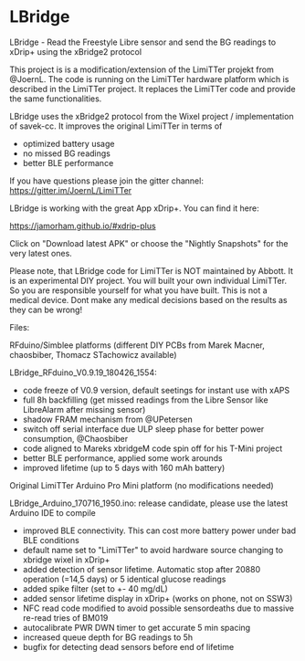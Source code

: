 # LBridge
LBridge - Read the Freestyle Libre sensor and send the BG readings to xDrip+ using the xBridge2 protocol

This project is is a modification/extension of the LimiTTer projekt from @JoernL. The code is running on the LimiTTer hardware platform which is described in the LimiTTer project. It replaces the LimiTTer code and provide the same functionalities.

LBridge uses the xBridge2 protocol from the Wixel project / implementation of savek-cc. It improves the original LimiTTer in terms of

  - optimized battery usage
  - no missed BG readings
  - better BLE performance

If you have questions please join the gitter channel: https://gitter.im/JoernL/LimiTTer

LBridge is working with the great App xDrip+. You can find it here:

https://jamorham.github.io/#xdrip-plus

Click on "Download latest APK" or choose the "Nightly Snapshots" for the very latest ones.

Please note, that LBridge code for LimiTTer is NOT maintained by Abbott. It is an experimental DIY project. You will built your own individual LimiTTer. So you are responsible yourself for what you have built. This is not a medical device. Dont make any medical decisions based on the results as they can be wrong!

Files:

RFduino/Simblee platforms (different DIY PCBs from Marek Macner, chaosbiber, Thomacz STachowicz available)

LBridge_RFduino_V0.9.19_180426_1554:
  - code freeze of V0.9 version, default seetings for instant use with xAPS
  - full 8h backfilling (get missed readings from the Libre Sensor like LibreAlarm after missing sensor)
  - shadow FRAM mechanism from @UPetersen
  - switch off serial interface due ULP sleep phase for better power consumption, @Chaosbiber
  - code aligned to Mareks xbridgeM code spin off for his T-Mini project
  - better BLE performance, applied some work arounds
  - improved lifetime (up to 5 days with 160 mAh battery)

Original LimiTTer Arduino Pro Mini platform (no modifications needed)

LBridge_Arduino_170716_1950.ino: release candidate, please use the latest Arduino IDE to compile
  - improved BLE connectivity. This can cost more battery power under bad BLE conditions
  - default name set to "LimiTTer" to avoid hardware source changing to xbridge wixel in xDrip+ 
  - added detection of sensor lifetime. Automatic stop after 20880 operation (=14,5 days) or 5 identical glucose readings
  - added spike filter (set to +- 40 mg/dL)
  - added sensor lifetime display in xDrip+ (works on phone, not on SSW3)
  - NFC read code modified to avoid possible sensordeaths due to massive re-read tries of BM019
  - autocalibrate PWR DWN timer to get accurate 5 min spacing
  - increased queue depth for BG readings to 5h
  - bugfix for detecting dead sensors before end of lifetime
  
